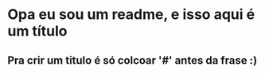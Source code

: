 # Opa eu sou um readme, e isso aqui é um título

## Pra crir um titulo é só colcoar '#' antes da frase :)
